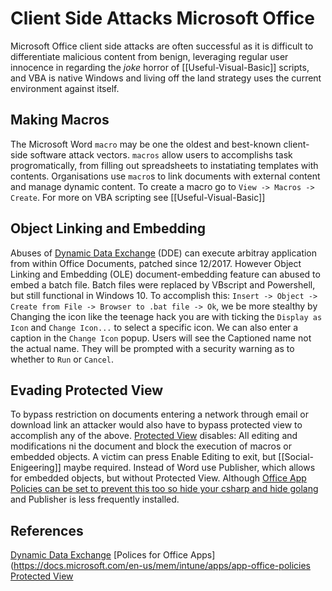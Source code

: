 
# Client Side Attacks Microsoft Office

Microsoft Office client side attacks are often successful as it is difficult to differentiate malicious content from benign, leveraging regular user innocence in regarding the *joke* horror of [[Useful-Visual-Basic]] scripts, and VBA is native Windows and living off the land strategy uses the current environment against itself.

## Making Macros

The Microsoft Word `macro` may be one the oldest and best-known client-side software attack vectors. `macros` allow users to accomplishs task progromatically, from filling out spreadsheets to instatiating templates with contents. Organisations use `macro`s to link documents with external content and manage dynamic content. To create a macro go to `View -> Macros -> Create`. For more on VBA scripting see [[Useful-Visual-Basic]]

## Object Linking and Embedding 
Abuses of [Dynamic Data Exchange](https://docs.microsoft.com/en-us/windows/win32/dataxchg/about-dynamic-data-exchange?redirectedfrom=MSDN) (DDE) can execute arbitray application from within Office Documents, patched since 12/2017. However Object Linking and Embedding (OLE) document-embedding feature can abused to embed a batch file. Batch files were replaced by VBscript and Powershell, but  still functional in Windows 10. To accomplish this: `Insert -> Object -> Create from File -> Browser to .bat file -> Ok`, we be more stealthy by Changing the icon like the teenage hack you are with ticking the `Display as Icon` and `Change Icon...`  to select a specific icon. We can also enter a caption in the `Change Icon` popup. Users will see the Captioned name not the actual name. They will be prompted with a security warning as to whether to `Run` or `Cancel`. 

## Evading Protected View
To bypass restriction on documents entering a network through email or download link an attacker would also have to bypass protected view to accomplish any of the above. [Protected View](https://support.microsoft.com/en-us/topic/what-is-protected-view-d6f09ac7-e6b9-4495-8e43-2bbcdbcb6653) disables: All editing and modifications ni the document and block the execution of macros or embedded objects. A victim can press Enable Editing to exit, but [[Social-Enigeering]] maybe required. Instead of Word use Publisher, which allows for embedded objects, but without Protected View. Although [Office App Policies can be  set to prevent this too so hide your csharp and hide golang](https://docs.microsoft.com/en-us/mem/intune/apps/app-office-policies) and Publisher is less frequently installed.


## References
[Dynamic Data Exchange](https://docs.microsoft.com/en-us/windows/win32/dataxchg/about-dynamic-data-exchange?redirectedfrom=MSDN)
[Polices for Office Apps](https://docs.microsoft.com/en-us/mem/intune/apps/app-office-policies
[Protected View](https://support.microsoft.com/en-us/topic/what-is-protected-view-d6f09ac7-e6b9-4495-8e43-2bbcdbcb6653)